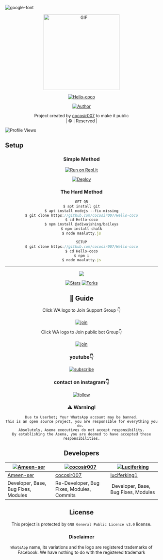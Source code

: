  <img src="https://i.ibb.co/MPJ93X9/20211209-205206.png" alt="google-font" border="0"></a>
<div align="center">
        <img src="https://i.ibb.co/6tbmPj1/maaluttty.jpg" alt="GIF" width="250" height="250"/>
</p>

<a href="#"><img title="Hello-coco" src="https://img.shields.io/badge/Hello-coco-green?colorA=%23ff0000&colorB=%23017e40&style=for-the-badge"></a>
</p>
  <p align="center">
<a href="https://github.com/cocosir007"><img title="Author" src="https://img.shields.io/badge/Author-Husnijin-/Hello-coco?color=blue&style=for-the-badge&logo=whatsapp"></a>
</p>
</div>
<p align="center">
Project created by <a href="https://github.com/cocosir007">cocosir007</a> to make it public
    <br>
       | © |
        Reserved |
    <br> 
</p>

![Profile Views](https://hits.seeyoufarm.com/api/count/incr/badge.svg?url=https://github.com/cocosir007/Hello-coco&title=Hello-coco%20Views)

## Setup
<div align="center">

  ### Simple Method
 
[![Run on Repl.it](https://repl.it/badge/github/quiec/whatsAlfa)](https://replit.com/@Husniser-MAALUTTYV3QR)
  

[![Deploy](https://www.herokucdn.com/deploy/button.svg)](https://heroku.com/deploy?template=https://github.com/cocosir007/Hello-coco) 
 
### The Hard Method
```js
GET QR
$ apt install git
$ apt install nodejs --fix-missing
$ git clone https://github.com/cocosir007/Hello-coco
$ cd Hello-coco
$ npm install @adiwajshing/baileys
$ npm install chalk
$ node maalutty.js
```
      
```js
SETUP
$ git clone https://github.com/cocosir007/Hello-coco
$ cd Hello-coco
$ npm i
$ node maalutty.js
```

----

  <p align="center">
  <a href="httsp://github.com/cocosir007/Hello-coco">
    
<a href="https://github.com/farhan-dqz/followers">
<img src="https://img.shields.io/github/repo-size/farhan-dqz/Julie-Mwol?color=green&label=Repo%20total%20size&style=plastic">
<p align="center">
<a href="https://github.com/cocosir007/followers"
<img title="Followers" src="https://img.shields.io/github/followers/cocosir007?color=blue&style=flat-square"></a>
<a href="https://github.com/cocosir007/Hello-coco/stargazers/"><img title="Stars" src="https://img.shields.io/github/stars/cocosir007/Hello-coco?color=blue&style=flat-trangle"></a>
<a href="https://github.com/cocosir007/Hello-coco/network/members"><img title="Forks" src="https://img.shields.io/github/forks/cocosir007/Hello-coco?color=blue&style=flat-trangle"></a>
</p>

## 📢 Guide
Click WA logo to Join Support Group 👇
    <br>
<br>
  [![join](https://github.com/Alien-alfa/PublicBot/blob/main/wlogo.svg.png)](https://chat.whatsapp.com/FO3JyZPm1ma3vHyEQjaToY)
  <div align="center">


Click WA logo to Join public bot Group👇
    <br>
<br>
  [![join](https://github.com/Alien-alfa/PublicBot/blob/main/wlogo.svg.png)](https://chat.whatsapp.com/BUt420LTGKBHNHALHKV9jJ)
  <div align="center">

  </div>

### youtube👇

[![subscribe](https://i.ibb.co/mqttCVQ/images-1-1.png)](https://youtube.com/channel/UCllom1TvXieyxcGaanSpMvA)


### contact on instagram👇

[![follow](https://i.ibb.co/zHdm4Hj/images-5-2.jpg)](https://www.instagram.com/_husni_ser_/)


### ⚠️ Warning! 
```
Due to Userbot; Your WhatsApp account may be banned.
This is an open source project, you are responsible for everything you do. 
Absolutely, Asena executives do not accept responsibility.
By establishing the Asena, you are deemed to have accepted these responsibilities.
```

## Developers
  <div align="center">
    
  [![Ameen-ser](https://github.com/Ameen-ser.png?size=100)](https://github.com/Ameen-ser) | [![cocosir007](https://github.com/cocosir007.png?size=100)](https://github.com/AI-VIKI) | [![Luciferking](https://github.com/luciferking1.png?size=100)](https://github.com/luciferking1) 
----|----|----
[Ameen-ser](https://github.com/Ameen-ser) | [cocosir007](https://github.com/cocosir007/COCOSIR) | [luciferking1](https://github.com/luciferking1) 
Developer, Base, Bug Fixes, Modules| Re-Developer, Bug Fixes, Modules, Commits |  Developer, Base, Bug Fixes, Modules
  </div>
    
    


## License
This project is protected by `GNU General Public Licence v3.0` license.

### Disclaimer
`WhatsApp` name, its variations and the logo are registered trademarks of Facebook. We have nothing to do with the registered trademark
